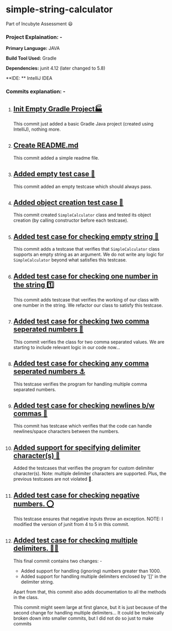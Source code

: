 # simple-string-calculator
Part of Incubyte Assessment 😃

### Project Explaination: -

**Primary Language:** JAVA

**Build Tool Used:** Gradle

**Dependencies:** junit 4.12 (later changed to 5.8)

**IDE: ** IntelliJ IDEA

### Commits explanation: -

1. ## <u>[Init Empty Gradle Project🏭](https://github.com/kartik-madhak/simple-string-calculator/commit/8f93c35f65f1271c7c9006ede65cdd67d5a4f34c)</u>

   This commit just added a basic Gradle Java project (created using IntelliJ), nothing more.

2. ## <u>[Create README.md](https://github.com/kartik-madhak/simple-string-calculator/commit/b3db7120826db78d449ed7023ec42d18c1c3c617)</u>

   This commit added a simple readme file.

3. ## <u>[Added empty test case 🧪](https://github.com/kartik-madhak/simple-string-calculator/commit/9838a6c9c10d12cd758f7934384513f3cdc7622f)</u>

   This commit added an empty testcase which should always pass.

4. ## <u>[Added object creation test case 🎇](https://github.com/kartik-madhak/simple-string-calculator/commit/7a46fb303568157650e3a1f5ea0cfdf2c605327f)</u>

   This commit created ```SimpleCalculator``` class and tested its object creation (by calling constructor before each testcase).

5. ## <u>[Added test case for checking empty string 🧵](https://github.com/kartik-madhak/simple-string-calculator/commit/07d439f12baf6314c3f3cc36fe9fdf45a633840a)</u>

   This commit adds a testcase that verifies that ```SimpleCalculator``` class supports an empty string as an argument. We do not write any logic for ```SimpleCalculator``` beyond what satisfies this testcase.

6. ## <u>[Added test case for checking one number in the string 1️⃣](https://github.com/kartik-madhak/simple-string-calculator/commit/13f44d247011bdf0f9eef311d7952fa4bcef3610)</u>

   This commit adds testcase that verifies the working of our class with one number in the string. We refactor our class to satisfy this testcase.

7. ## <u>[Added test case for checking two comma seperated numbers 🥈](https://github.com/kartik-madhak/simple-string-calculator/commit/874602eda768b4230b7c47a547dcc649d8ff2c70)</u>

   This commit verifies the class for two comma separated values. We are starting to include relevant logic in our code now...

8. ## <u>[Added test case for checking any comma seperated numbers ⚓](https://github.com/kartik-madhak/simple-string-calculator/commit/f0fb1c019b55eae7a9a6bda0d3bad5037ed79897)</u>

   This testcase verifies the program for handling multiple comma separated numbers.

9. ## <u>[Added test case for checking newlines b/w commas 🎈](https://github.com/kartik-madhak/simple-string-calculator/commit/c6826a383a46f612355ced69b34a757ec137760c)</u>

   This commit has testcase which verifies that the code can handle newlines/space characters between the numbers.

10. ## <u>[Added support for specifying delimiter character(s) 🎉](https://github.com/kartik-madhak/simple-string-calculator/commit/52c5167d048d5f58d042219c52593aa8cc97e10d)</u>

    Added the testcases that verifies the program for custom delimiter character(s). Note: multiple delimiter characters are supported. Plus, the previous testcases are not violated 🥳.

11. ## <u>[Added test case for checking negative numbers. ⭕](https://github.com/kartik-madhak/simple-string-calculator/commit/1d8bee9ab27ea04f6bad7f9458ecb630a402d5bb)</u>

    This testcase ensures that negative inputs throw an exception. NOTE: I modified the version of junit from 4 to 5 in this commit.

12. ## <u>[Added test case for checking multiple delimiters. 🤹‍♀️](https://github.com/kartik-madhak/simple-string-calculator/commit/5fea3507263c6694a50d8af01c5edf8b342e8514)</u>

    This final commit contains two changes: -

    - Added support for handling (ignoring) numbers greater than 1000.
    - Added support for handling multiple delimiters enclosed by '[]' in the delimiter string.

    Apart from that, this commit also adds documentation to all the methods in the class.

    This commit might seem large at first glance, but it is just because of the second change for handling multiple delimiters... It could be technically broken down into smaller commits, but I did not do so just to make commits 

